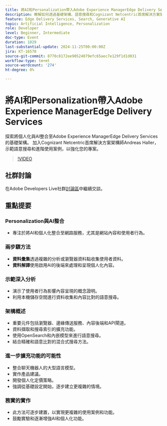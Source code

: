 ```yaml
---
title: 將AI和Personalization帶入Adobe Experience ManagerEdge Delivery Services
description: 瞭解如何透過基礎架構、語意搜尋和Cognizant Netcentric首席解決方案架構師Andreas Haller示範的進階使用案例，將AI和個人化整合到Adobe Experience ManagerEdge Delivery Services中。
feature: Edge Delivery Services, Search, Generative AI
topic: Artificial Intelligence, Personalization
role: Developer
level: Beginner, Intermediate
doc-type: Event
duration: 1029
last-substantial-update: 2024-11-25T00:00:00Z
jira: KT-16578
source-git-commit: 8770c8172ee90524079efc65aec7e129f1d1d031
workflow-type: tm+mt
source-wordcount: '274'
ht-degree: 0%

---
```



# 將AI和Personalization帶入Adobe Experience ManagerEdge Delivery Services

探索將個人化與AI整合至Adobe Experience ManagerEdge Delivery Services的基礎架構。 加入Cognizant Netcentric首席解決方案架構師Andreas Haller，示範語意搜尋和進階使用案例，以強化您的專案。

>[!VIDEO](https://video.tv.adobe.com/v/3440417/?learn=on&enablevpops&captions=chi_hant)

## 社群討論

在Adobe Developers Live社群[討論區](https://adobe.ly/3Z0PtJF)中繼續交談。

## 重點提要

### Personalization與AI整合

* 專注於將AI和個人化整合至網路服務，尤其是網站內容和使用者行為。

### 兩步驟方法

* **資料彙集**&#x200B;透過複雜的分析或瀏覽器資料點收集使用者資料。
* **資料解譯**&#x200B;使用啟用AI的後端來處理和呈現個人化內容。

### 示範深入分析

* 演示了使用者行為影響內容呈現的概念證明。
* 利用本機儲存空間進行資料收集和內容比對的語意搜尋。

### 架構概述

* 重要元件包括瀏覽器、邊緣傳送服務、內容後端和API閘道。
* 資料擷取和搜尋索引的擴充功能。
* 使用OpenSearch和內嵌模型來進行語意搜尋。
* 結合精確和語意比對的混合式搜尋方法。

### 進一步擴充功能的可能性

* 整合聊天機器人的大型語言模型。
* 實作產品建議。
* 開發個人化定價策略。
* 強調從基礎設定開始，逐步建立更複雜的情境。

### 務實的實作

* 此方法可逐步建置，以實現更複雜的使用案例和功能。
* 鼓勵實驗和逐漸增強AI和個人化功能。
